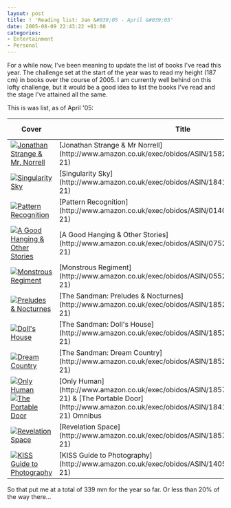 ```yaml
---
layout: post
title: ! 'Reading list: Jan &#039;05 - April &#039;05'
date: 2005-08-09 22:43:22 +01:00
categories:
- Entertainment
- Personal
---
```

For a while now, I've been meaning to update the list of books I've read this year.  The challenge set at the start of the year was to read my height (187 cm) in books over the course of 2005.  I am currently well behind on this lofty challenge, but it would be a good idea to list the books I've read and the stage I've attained all the same.

This is was list, as of April '05:

<table>
<thead><tr>
  <th>Cover</th>
  <th>Title</th>
  <th>Author</th>
  <th>Spine thickness</th>
</tr></thead>
<tbody>
<tr>
<td><a href="http://www.amazon.co.uk/exec/obidos/ASIN/1582344167/mathieoftheen-21"><img src="http://images.amazon.com/images/P/1582344167.01._SCTHUMBZZZ_.jpg" alt="Jonathan Strange & Mr. Norrell" class="centered" /></a></td>
<td>[Jonathan Strange &amp; Mr Norrell](http://www.amazon.co.uk/exec/obidos/ASIN/1582344167/mathieoftheen-21)</td>
<td>Susanna Clarke</td>
<td>73mm</td>
</tr>
<tr>
<td><a href="http://www.amazon.co.uk/exec/obidos/ASIN/1841493333/mathieoftheen-21"><img src="http://images-eu.amazon.com/images/P/1841493333.02.THUMBZZZ.jpg" alt="Singularity Sky" class="centered" /></a></td>
<td>[Singularity Sky](http://www.amazon.co.uk/exec/obidos/ASIN/1841493333/mathieoftheen-21)</td>
<td>Charles Stross</td>
<td>34mm</td>
</tr>
<tr>
<td><a href="http://www.amazon.co.uk/exec/obidos/ASIN/0140266143/mathieoftheen-21"><img src="http://images-eu.amazon.com/images/P/0140266143.02.THUMBZZZ.jpg" alt="Pattern Recognition" class="centered" /></a></td>
<td>[Pattern Recognition](http://www.amazon.co.uk/exec/obidos/ASIN/0140266143/mathieoftheen-21)</td>
<td>William Gibson</td>
<td>24mm</td>
</tr>
<tr>
<td><a href="http://www.amazon.co.uk/exec/obidos/ASIN/0752809431/mathieoftheen-21"><img src="http://images-eu.amazon.com/images/P/0752809431.02.THUMBZZZ.jpg" alt="A Good Hanging & Other Stories" class="centered" /></a></td>
<td>[A Good Hanging & Other Stories](http://www.amazon.co.uk/exec/obidos/ASIN/0752809431/mathieoftheen-21)</td>
<td>Ian Rankin</td>
<td>20mm</td>
</tr>
<tr>
<td><a href="http://www.amazon.co.uk/exec/obidos/ASIN/0552149411/mathieoftheen-21"><img src="http://images-eu.amazon.com/images/P/0552149411.02.THUMBZZZ.jpg" alt="Monstrous Regiment" class="centered" /></a></td>
<td>[Monstrous Regiment](http://www.amazon.co.uk/exec/obidos/ASIN/0552149411/mathieoftheen-21)</td>
<td>Terry Pratchett</td>
<td>34mm</td>
</tr>
<tr>
<td><a href="http://www.amazon.co.uk/exec/obidos/ASIN/1852863269/mathieoftheen-21"><img src="http://images-eu.amazon.com/images/P/1852863269.02.THUMBZZZ.jpg" alt="Preludes & Nocturnes" class="centered" /></a></td>
<td>[The Sandman: Preludes & Nocturnes](http://www.amazon.co.uk/exec/obidos/ASIN/1852863269/mathieoftheen-21)</td>
<td>Neil Gaiman</td>
<td>12mm</td>
</tr>
<tr>
<td><a href="http://www.amazon.co.uk/exec/obidos/ASIN/1852862920/mathieoftheen-21"><img src="http://images-eu.amazon.com/images/P/1852862920.02.THUMBZZZ.jpg" alt="Doll's House" class="centered" /></a></td>
<td>[The Sandman: Doll's House](http://www.amazon.co.uk/exec/obidos/ASIN/1852862920/mathieoftheen-21)</td>
<td>Neil Gaiman</td>
<td>12mm</td>
</tr>
<tr>
<td><a href="http://www.amazon.co.uk/exec/obidos/ASIN/1852864419/mathieoftheen-21"><img src="http://images-eu.amazon.com/images/P/1852864419.02.THUMBZZZ.jpg" alt="Dream Country" class="centered" /></a></td>
<td>[The Sandman: Dream Country](http://www.amazon.co.uk/exec/obidos/ASIN/1852864419/mathieoftheen-21)</td>
<td>Neil Gaiman</td>
<td>9mm</td>
</tr>
<tr>
<td><a href="http://www.amazon.co.uk/exec/obidos/ASIN/1857239490/mathieoftheen-21"><img src="http://images-eu.amazon.com/images/P/1857239490.02.THUMBZZZ.jpg" alt="Only Human" class="centered" /></a> <a href="http://www.amazon.co.uk/exec/obidos/ASIN/1841492086/mathieoftheen-21"><img src="http://images-eu.amazon.com/images/P/1841492086.02.THUMBZZZ.jpg" alt="The Portable Door" class="centered" /></a></td>
<td>[Only Human](http://www.amazon.co.uk/exec/obidos/ASIN/1857239490/mathieoftheen-21) & [The Portable Door](http://www.amazon.co.uk/exec/obidos/ASIN/1841492086/mathieoftheen-21) Omnibus</td>
<td>Tom Holt</td>
<td>53mm</td>
</tr>
<tr>
<td><a href="http://www.amazon.co.uk/exec/obidos/ASIN/1857987489/mathieoftheen-21"><img src="http://images-eu.amazon.com/images/P/1857987489.02.THUMBZZZ.jpg" alt="Revelation Space" class="centered" /></a></td>
<td>[Revelation Space](http://www.amazon.co.uk/exec/obidos/ASIN/1857987489/mathieoftheen-21)</td>
<td>Alistair Reynolds</td>
<td>40mm</td>
</tr>
<tr>
<td><a href="http://www.amazon.co.uk/exec/obidos/ASIN/1405301813/mathieoftheen-21"><img src="http://images-eu.amazon.com/images/P/1405301813.02.THUMBZZZ.jpg" alt="KISS Guide to Photography" class="centered" /></a></td>
<td>[KISS Guide to Photography](http://www.amazon.co.uk/exec/obidos/ASIN/1405301813/mathieoftheen-21)</td>
<td>John Garrett</td>
<td>28mm</td>
</tr>
</tbody>
</table>

So that put me at a total of  339 mm for the year so far.  Or less than 20% of the way there...
